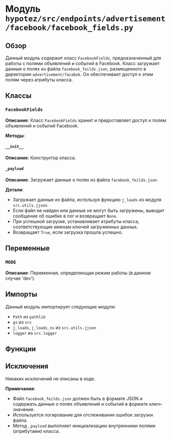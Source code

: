 # Модуль `hypotez/src/endpoints/advertisement/facebook/facebook_fields.py`

## Обзор

Данный модуль содержит класс `FacebookFields`, предназначенный для работы с полями объявлений и событий в Facebook. Класс загружает данные о полях из файла `facebook_feilds.json`, размещенного в директории `advertisement/facebok`.  Он обеспечивает доступ к этим полям через атрибуты класса.

## Классы

### `FacebookFields`

**Описание**: Класс `FacebookFields` хранит и предоставляет доступ к полям объявлений и событий Facebook.

**Методы**:

#### `__init__`

**Описание**: Конструктор класса.

#### `_payload`

**Описание**: Загружает данные о полях из файла `facebook_feilds.json`.

**Детали**:
- Загружает данные из файла, используя функцию `j_loads` из модуля `src.utils.jjson`.
- Если файл не найден или данные не могут быть загружены, выводит сообщение об ошибке в лог и возвращает `None`.
- При успешной загрузке, устанавливает атрибуты класса, соответствующие именам ключей загруженных данных.
- Возвращает `True`, если загрузка прошла успешно.


## Переменные

### `MODE`

**Описание**: Переменная, определяющая режим работы (в данном случае 'dev').

## Импорты

Данный модуль импортирует следующие модули:

- `Path` из `pathlib`
- `gs` из `src`
- `j_loads`, `j_loads_ns` из `src.utils.jjson`
- `logger` из `src.logger`


## Функции


## Исключения

Никаких исключений не описаны в коде.


**Примечания**:

-  Файл `facebook_feilds.json` должен быть в формате JSON и содержать данные о полях объявлений и событий в формате ключ-значение.
-  Используется логирование для отслеживания ошибок загрузки файла.
-  Метод `_payload` выполняет инициализацию внутренними полями (атрибутами) класса.